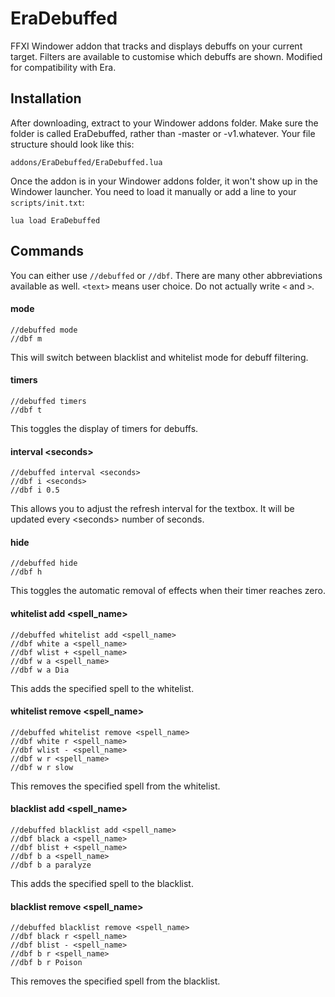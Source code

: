 # EraDebuffed
FFXI Windower addon that tracks and displays debuffs on your current target. Filters are available to customise which
debuffs are shown. Modified for compatibility with Era.


## Installation
After downloading, extract to your Windower addons folder. Make sure the folder is called EraDebuffed, rather than
-master or -v1.whatever. Your file structure should look like this:

    addons/EraDebuffed/EraDebuffed.lua

Once the addon is in your Windower addons folder, it won't show up in the Windower launcher. You need to load it
manually or add a line to your `scripts/init.txt`:

    lua load EraDebuffed


## Commands
You can either use `//debuffed` or `//dbf`. There are many other abbreviations available as well.
`<text>` means user choice. Do not actually write `<` and `>`.

#### mode

    //debuffed mode
    //dbf m

This will switch between blacklist and whitelist mode for debuff filtering.

#### timers

    //debuffed timers
    //dbf t

This toggles the display of timers for debuffs.

#### interval \<seconds\>

    //debuffed interval <seconds>
    //dbf i <seconds>
    //dbf i 0.5

This allows you to adjust the refresh interval for the textbox. It will be updated every \<seconds\> number of seconds.

#### hide

    //debuffed hide
    //dbf h

This toggles the automatic removal of effects when their timer reaches zero.

#### whitelist add \<spell_name\>

    //debuffed whitelist add <spell_name>
    //dbf white a <spell_name>
    //dbf wlist + <spell_name>
    //dbf w a <spell_name>
    //dbf w a Dia

This adds the specified spell to the whitelist.

#### whitelist remove \<spell_name\>

    //debuffed whitelist remove <spell_name>
    //dbf white r <spell_name>
    //dbf wlist - <spell_name>
    //dbf w r <spell_name>
    //dbf w r slow

This removes the specified spell from the whitelist.

#### blacklist add \<spell_name\>

    //debuffed blacklist add <spell_name>
    //dbf black a <spell_name>
    //dbf blist + <spell_name>
    //dbf b a <spell_name>
    //dbf b a paralyze

This adds the specified spell to the blacklist.

#### blacklist remove \<spell_name\>

    //debuffed blacklist remove <spell_name>
    //dbf black r <spell_name>
    //dbf blist - <spell_name>
    //dbf b r <spell_name>
    //dbf b r Poison

This removes the specified spell from the blacklist.
